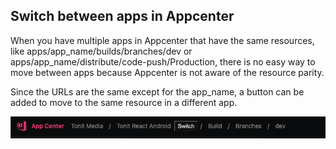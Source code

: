 ## Switch between apps in Appcenter

When you have multiple apps in Appcenter that have the same resources, like apps/app_name/builds/branches/dev or apps/app_name/distribute/code-push/Production, there is no easy way to move between apps because Appcenter is not aware of the resource parity.

Since the URLs are the same except for the app_name, a button can be added to move to the same resource in a different app.

![Breadcrumbs](docs/appcenter-breadcrumbs.png)